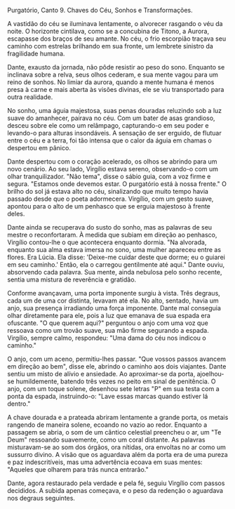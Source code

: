 Purgatório, Canto 9.
Chaves do Céu, Sonhos e Transformações.

A vastidão do céu se iluminava lentamente, o alvorecer rasgando o véu da noite. O horizonte cintilava, como se a concubina de Titono, a Aurora, escapasse dos braços de seu amante. No céu, o frio escorpião traçava seu caminho com estrelas brilhando em sua fronte, um lembrete sinistro da fragilidade humana.

Dante, exausto da jornada, não pôde resistir ao peso do sono. Enquanto se inclinava sobre a relva, seus olhos cederam, e sua mente vagou para um reino de sonhos. No limiar da aurora, quando a mente humana é menos presa à carne e mais aberta às visões divinas, ele se viu transportado para outra realidade.

No sonho, uma águia majestosa, suas penas douradas reluzindo sob a luz suave do amanhecer, pairava no céu. Com um bater de asas grandioso, desceu sobre ele como um relâmpago, capturando-o em seu poder e levando-o para alturas insondáveis. A sensação de ser erguido, de flutuar entre o céu e a terra, foi tão intensa que o calor da águia em chamas o despertou em pânico.

Dante despertou com o coração acelerado, os olhos se abrindo para um novo cenário. Ao seu lado, Virgílio estava sereno, observando-o com um olhar tranquilizador. "Não tema", disse o sábio guia, com a voz firme e segura. "Estamos onde devemos estar. O purgatório está à nossa frente." O brilho do sol já estava alto no céu, sinalizando que muito tempo havia passado desde que o poeta adormecera. Virgílio, com um gesto suave, apontou para o alto de um penhasco que se erguia majestoso à frente deles.

Dante ainda se recuperava do susto do sonho, mas as palavras de seu mestre o reconfortaram. À medida que subiam em direção ao penhasco, Virgílio contou-lhe o que acontecera enquanto dormia. "Na alvorada, enquanto sua alma estava imersa no sono, uma mulher apareceu entre as flores. Era Lúcia. Ela disse: 'Deixe-me cuidar deste que dorme; eu o guiarei em seu caminho.' Então, ela o carregou gentilmente até aqui." Dante ouviu, absorvendo cada palavra. Sua mente, ainda nebulosa pelo sonho recente, sentia uma mistura de reverência e gratidão.

Conforme avançavam, uma porta imponente surgiu à vista. Três degraus, cada um de uma cor distinta, levavam até ela. No alto, sentado, havia um anjo, sua presença irradiando uma força imponente. Dante mal conseguia olhar diretamente para ele, pois a luz que emanava de sua espada era ofuscante. "O que querem aqui?" perguntou o anjo com uma voz que ressoava como um trovão suave, sua mão firme segurando a espada. Virgílio, sempre calmo, respondeu: "Uma dama do céu nos indicou o caminho."

O anjo, com um aceno, permitiu-lhes passar. "Que vossos passos avancem em direção ao bem", disse ele, abrindo o caminho aos dois viajantes. Dante sentiu um misto de alívio e ansiedade. Ao aproximar-se da porta, ajoelhou-se humildemente, batendo três vezes no peito em sinal de penitência. O anjo, com um toque solene, desenhou sete letras "P" em sua testa com a ponta da espada, instruindo-o: "Lave essas marcas quando estiver lá dentro."

A chave dourada e a prateada abriram lentamente a grande porta, os metais rangendo de maneira solene, ecoando no vazio ao redor. Enquanto a passagem se abria, o som de um cântico celestial preencheu o ar, um "Te Deum" ressoando suavemente, como um coral distante. As palavras misturavam-se ao som dos órgãos, ora nítidas, ora envoltas no ar como um sussurro divino. A visão que os aguardava além da porta era de uma pureza e paz indescritíveis, mas uma advertência ecoava em suas mentes: "Aqueles que olharem para trás nunca entrarão."

Dante, agora restaurado pela verdade e pela fé, seguiu Virgílio com passos decididos. A subida apenas começava, e o peso da redenção o aguardava nos degraus seguintes.